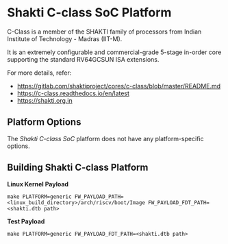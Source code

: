 Shakti C-class SoC Platform
===========================
C-Class is a member of the SHAKTI family of processors from
Indian Institute of Technology - Madras (IIT-M).

It is an extremely configurable and commercial-grade 5-stage
in-order core supporting the standard RV64GCSUN ISA extensions.

For more details, refer:
* https://gitlab.com/shaktiproject/cores/c-class/blob/master/README.md
* https://c-class.readthedocs.io/en/latest
* https://shakti.org.in

Platform Options
----------------

The *Shakti C-class SoC* platform does not have any platform-specific
options.

Building Shakti C-class Platform
--------------------------------

**Linux Kernel Payload**

```
make PLATFORM=generic FW_PAYLOAD_PATH=<linux_build_directory>/arch/riscv/boot/Image FW_PAYLOAD_FDT_PATH=<shakti.dtb path>
```

**Test Payload**

```
make PLATFORM=generic FW_PAYLOAD_FDT_PATH=<shakti.dtb path>
```

